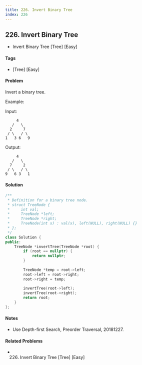 ```yaml
---
title: 226. Invert Binary Tree
index: 226
---
```


## 226. Invert Binary Tree
- Invert Binary Tree [Tree] [Easy]

#### Tags
- [Tree] [Easy]

#### Problem
Invert a binary tree.

Example:

Input:

         4
       /   \
      2     7
     / \   / \
    1   3 6   9

Output:

         4
       /   \
      7     2
     / \   / \
    9   6 3   1

#### Solution
``` C++
/**
 * Definition for a binary tree node.
 * struct TreeNode {
 *     int val;
 *     TreeNode *left;
 *     TreeNode *right;
 *     TreeNode(int x) : val(x), left(NULL), right(NULL) {}
 * };
 */
class Solution {
public:
    TreeNode *invertTree(TreeNode *root) {
        if (root == nullptr) {
            return nullptr;
        }
        
        TreeNode *temp = root->left;
        root->left = root->right;
        root->right = temp;
        
        invertTree(root->left);
        invertTree(root->right);
        return root;
    }
};
```

#### Notes
- Use Depth-first Search, Preorder Traversal, 20181227.

#### Related Problems
- 226. Invert Binary Tree [Tree] [Easy]
